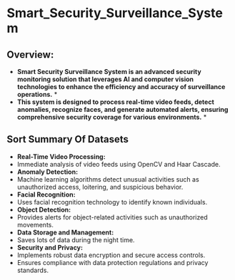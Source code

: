# Smart_Security_Surveillance_System

## **Overview:**
* **Smart Security Surveillance System is an advanced security monitoring solution that leverages AI and computer vision technologies to enhance the efficiency and accuracy of surveillance operations.** *
* **This system is designed to process real-time video feeds, detect anomalies, recognize faces, and generate automated alerts, ensuring comprehensive security coverage for various environments.** *

## Sort Summary Of Datasets
* **Real-Time Video Processing:**
* Immediate analysis of video feeds using OpenCV and Haar Cascade.
* **Anomaly Detection:**
* Machine learning algorithms detect unusual activities such as unauthorized access, loitering, and suspicious behavior.
* **Facial Recognition:**
* Uses facial recognition technology to identify known individuals.
* **Object Detection:**
* Provides alerts for object-related activities such as unauthorized movements.
* **Data Storage and Management:**
* Saves lots of data during the night time.
* **Security and Privacy:**
* Implements robust data encryption and secure access controls.
* Ensures compliance with data protection regulations and privacy standards.
